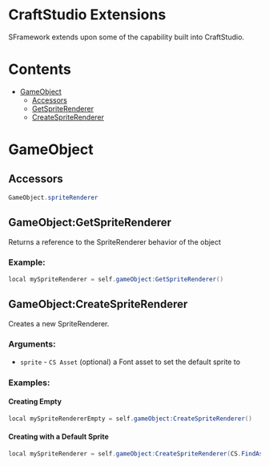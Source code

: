 # CraftStudio Extensions
SFramework extends upon some of the capability built into CraftStudio.

# Contents
- [GameObject](#gameobject)
  - [Accessors](#accessors)
  - [GetSpriteRenderer](#gameobjectgetspriterenderer)
  - [CreateSpriteRenderer](#gameobjectcreatespriterenderer)

# GameObject
## Accessors
```cs
GameObject.spriteRenderer
```
## GameObject:GetSpriteRenderer
Returns a reference to the SpriteRenderer behavior of the object
### Example:
```cs
local mySpriteRenderer = self.gameObject:GetSpriteRenderer()
```
## GameObject:CreateSpriteRenderer
Creates a new SpriteRenderer.
### Arguments:
- `sprite` - `CS Asset` (optional) a Font asset to set the default sprite to
### Examples:
#### Creating Empty
```cs
local mySpriteRendererEmpty = self.gameObject:CreateSpriteRenderer()
```
#### Creating with a Default Sprite
```cs
local mySpriteRenderer = self.gameObject:CreateSpriteRenderer(CS.FindAsset("Sprites/Sample/SampleSprite", "Font"))
```
